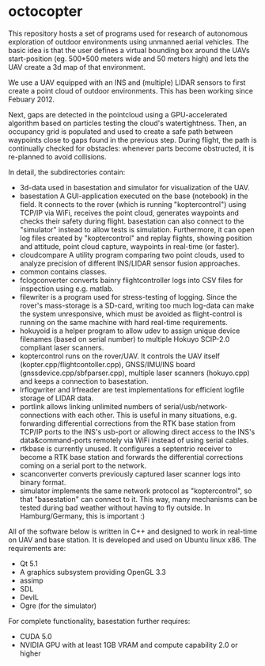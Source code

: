 octocopter
==========

This repository hosts a set of programs used for research of autonomous exploration of outdoor environments using unmanned aerial vehicles. The basic idea is that the user defines a virtual bounding box around the UAVs start-position (eg. 500*500 meters wide and 50 meters high) and lets the UAV create a 3d map of that environment.

We use a UAV equipped with an INS and (multiple) LIDAR sensors to first create a point cloud of outdoor environments. This has been working since Febuary 2012.

Next, gaps are detected in the pointcloud using a GPU-accelerated algorithm based on particles testing the cloud's watertightness. Then, an occupancy grid is populated and used to create a safe path between waypoints close to gaps found in the previous step. During flight, the path is continually checked for obstacles: whenever parts become obstructed, it is re-planned to avoid collisions.

In detail, the subdirectories contain:

* 3d-data used in basestation and simulator for visualization of the UAV.
* basestation A GUI-application executed on the base (notebook) in the field. It connects to the rover (which is running "koptercontrol") using TCP/IP via WiFi, receives the point cloud, generates waypoints and checks their safety during flight. basestation can also connect to the "simulator" instead to allow tests is simulation. Furthermore, it can open log files created by "koptercontrol" and replay flights, showing position and attitude, point cloud capture, waypoints in real-time (or faster).
* cloudcompare A utility program comparing two point clouds, used to analyze precision of different INS/LIDAR sensor fusion approaches.
* common contains classes.
* fclogconverter converts bainry flightcontroller logs into CSV files for inspection using e.g. matlab.
* filewriter is a program used for stress-testing of logging. Since the rover's mass-storage is a SD-card, writing too much log-data can make the system unresponsive, which must be avoided as flight-control is running on the same machine with hard real-time requirements.
* hokuyoid is a helper program to allow udev to assign unique device filenames (based on serial number) to multiple Hokuyo SCIP-2.0 compliant laser scanners.
* koptercontrol runs on the rover/UAV. It controls the UAV itself (kopter.cpp/flightcontoller.cpp), GNSS/IMU/INS board (gnssdevice.cpp/sbfparser.cpp), multiple laser scanners (hokuyo.cpp) and keeps a connection to basestation.
* lrflogwriter and lrfreader are test implementations for efficient logfile storage of LIDAR data.
* portlink allows linking unlimited numbers of serial/usb/network-connections with each other. This is useful in many situations, e.g. forwarding differential corrections from the RTK base station from TCP/IP ports to the INS's usb-port or allowing direct access to the INS's data&command-ports remotely via WiFi instead of using serial cables.
* rtkbase is currently unused. It configures a septentrio receiver to become a RTK base station and forwards the differential corrections coming on a serial port to the network.
* scanconverter converts previously captured laser scanner logs into binary format.
* simulator implements the same network protocol as "koptercontrol", so that "basestation" can connect to it. This way, many mechanisms can be tested during bad weather without having to fly outside. In Hamburg/Germany, this is important :)

All of the software below is written in C++ and designed to work in real-time on UAV and base station. It is developed and used on Ubuntu linux x86. The requirements are:

* Qt 5.1
* A graphics subsystem providing OpenGL 3.3 
* assimp
* SDL
* DevIL
* Ogre (for the simulator)

For complete functionality, basestation further requires:

* CUDA 5.0
* NVIDIA GPU with at least 1GB VRAM and compute capability 2.0 or higher